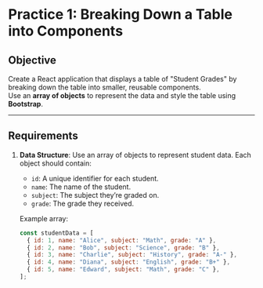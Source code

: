 # Practice 1: Breaking Down a Table into Components

## Objective

Create a React application that displays a table of "Student Grades" by breaking down the table into smaller, reusable components.  
Use an **array of objects** to represent the data and style the table using **Bootstrap**.

---

## Requirements

1. **Data Structure**: Use an array of objects to represent student data. Each object should contain:
   - `id`: A unique identifier for each student.
   - `name`: The name of the student.
   - `subject`: The subject they’re graded on.
   - `grade`: The grade they received.

   Example array:

   ```javascript
   const studentData = [
     { id: 1, name: "Alice", subject: "Math", grade: "A" },
     { id: 2, name: "Bob", subject: "Science", grade: "B" },
     { id: 3, name: "Charlie", subject: "History", grade: "A-" },
     { id: 4, name: "Diana", subject: "English", grade: "B+" },
     { id: 5, name: "Edward", subject: "Math", grade: "C" },
   ];
   ```
